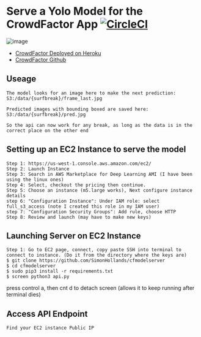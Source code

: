 # Serve a Yolo Model for the CrowdFactor App [![CircleCI](https://circleci.com/gh/SimonHollands/cfmodelserver.svg?style=svg)](https://circleci.com/gh/SimonHollands/cfmodelserver)
![image](https://user-images.githubusercontent.com/22828446/68315875-52def480-006d-11ea-8f59-48ffc1b16ec0.png)

* [CrowdFactor Deployed on Heroku](https://crowdfactor.herokuapp.com/)
* [CrowdFactor Github](https://github.com/SimonHollands/crowdfactor3)


## Useage
```
The model looks for an image here to make the next prediction:
S3:/data/{surfbreak}/frame_last.jpg

Predicted images with bounding boxed are saved here: 
S3:/data/{surfbreak}/pred.jpg

So the api can now work for any break, as long as the data is in the correct place on the other end
```

## Setting up an EC2 Instance to serve the model
```
Step 1: https://us-west-1.console.aws.amazon.com/ec2/
Step 2: Launch Instance
Step 3: Search in AWS Marketplace for Deep Learning AMI (I have been using the linux ones)
Step 4: Select, checkout the pricing then continue.
Step 5: Choose an instance (m5.large works), Next configure instance details
step 6: "Configuration Instance": Under IAM role: select full_s3_access (note I created this role in my IAM user)
step 7: "Configuration Security Groups": Add rule, choose HTTP
Step 8: Review and launch (may have to make new keys)
```

## Launching Server on EC2 Instance
```
Step 1: Go to EC2 page, connect, copy paste SSH into terminal to connect to instance. (Do it from the directory where the keys are)
$ git clone https://github.com/SimonHollands/cfmodelserver
$ cd cfmodelserver
$ sudo pip3 install -r requirements.txt
$ screen python3 api.py
```
press control a, then cnt d to detach screen (allows it to keep running after terminal dies)

## Access API Endpoint
```
Find your EC2 instance Public IP
```

